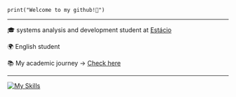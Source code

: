 <code>print("Welcome to my github!🫡")</code>

<hr>
<p>🎓 systems analysis and development student at <a href="https://estacio.br/" target="blank_">Estácio</a></p>
<p>🌍 English student</p>
<p>📚 My academic journey -> <a href="https://github.com/TllFabri/course-certificate" target="blank_">Check here</a></p>

<hr>

[![My Skills](https://skillicons.dev/icons?i=html,css,js,python,c,figma,git,github)](https://skillicons.dev)

